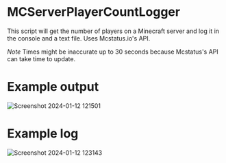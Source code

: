 # MCServerPlayerCountLogger
This script will get the number of players on a Minecraft server and log it in the console and a text file. Uses Mcstatus.io's API.

*Note* Times might be inaccurate up to 30 seconds because Mcstatus's API can take time to update.

# Example output
![Screenshot 2024-01-12 121501](https://github.com/NorthernChicken/MCServerPlayerCountLogger/assets/144752748/17134a2e-422a-4175-8b00-671f6e421e27)

# Example log
![Screenshot 2024-01-12 123143](https://github.com/NorthernChicken/MCServerPlayerCountLogger/assets/144752748/7f2a9c28-e4ce-47fb-a952-03e2bd67db4d)
